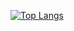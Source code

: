 [![Top Langs](https://github-readme-stats.vercel.app/api/top-langs/?username=osteensco&theme=tokyonight&hide=jupyter+notebook&layout=compact)](https://github.com/osteensco/github-readme-stats)
